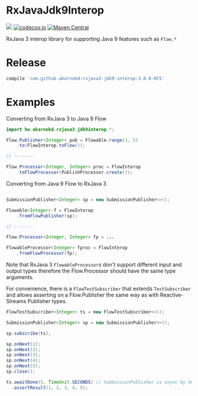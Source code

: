 # RxJavaJdk9Interop

<a href='https://travis-ci.org/akarnokd/RxJavaJdk9Interop/builds'><img src='https://travis-ci.org/akarnokd/RxJavaJdk9Interop.svg?branch=3.x'></a>
[![codecov.io](http://codecov.io/github/akarnokd/RxJavaJdk9Interop/coverage.svg?branch=3.x)](http://codecov.io/github/akarnokd/RxJavaJdk9Interop?branch=3.x)
[![Maven Central](https://maven-badges.herokuapp.com/maven-central/com.github.akarnokd/rxjava3-jdk9-interop/badge.svg)](https://maven-badges.herokuapp.com/maven-central/com.github.akarnokd/rxjava3-jdk9-interop)

RxJava 3 interop library for supporting Java 9 features such as `Flow.*`

# Release

```groovy
compile 'com.github.akarnokd:rxjava3-jdk9-interop:3.0.0-RC5'
```

# Examples

Converting from RxJava 3 to Java 9 Flow

```java
import hu.akarnokd.rxjava3.jdk9interop.*;

Flow.Publisher<Integer> pub = Flowable.range(1, 5)
    .to(FlowInterop.toFlow());

// --------

Flow.Processor<Integer, Integer> proc = FlowInterop
    .toFlowProcessor(PublishProcessor.create()); 

```

Converting from Java 9 Flow to RxJava 3

```java

SubmissionPublisher<Integer> sp = new SubmissionPublisher<>();

Flowable<Integer> f = FlowInterop
    .fromFlowPublisher(sp);

// --------

Flow.Processor<Integer, Integer> fp = ...

FlowableProcessor<Integer> fproc = FlowInterop
    .fromFlowProcessor(fp);

```

Note that RxJava 3 `FlowableProcessor`s don't support different input and output types
therefore the Flow.Processor should have the same type arguments.

For convenience, there is a `FlowTestSubscriber` that extends `TestSubscriber` and
allows asserting on a Flow.Publisher the same way as with Reactive-Streams Publisher types.

```java
FlowTestSubscriber<Integer> ts = new FlowTestSubscriber<>();

SubmissionPublisher<Integer> sp = new SubmissionPublisher<>();

sp.subscribe(ts);

sp.onNext(1);
sp.onNext(2);
sp.onNext(3);
sp.onNext(4);
sp.onNext(5);
sp.close();

ts.awaitDone(5, TimeUnit.SECONDS) // SubmissionPublisher is async by default
  .assertResult(1, 2, 3, 4, 5);
```

